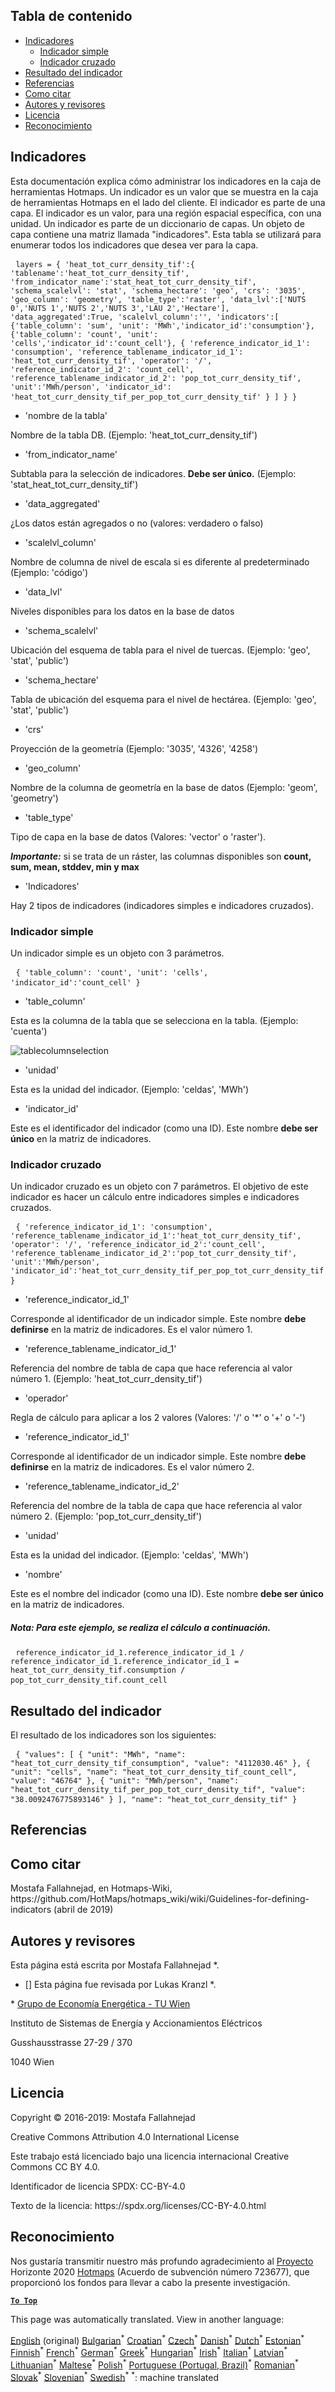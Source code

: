 <h2> Tabla de contenido </h2><ul><li> <a href="#Indicators">Indicadores</a> <ul><li> <a href="#Simple-indicator">Indicador simple</a> </li><li> <a href="#Cross-indicator">Indicador cruzado</a> </li></ul></li><li> <a href="#Indicator-result">Resultado del indicador</a> </li><li> <a href="#references">Referencias</a> </li><li> <a href="#how-to-cite">Como citar</a> </li><li> <a href="#authors-and-reviewers">Autores y revisores</a> </li><li> <a href="#license">Licencia</a> </li><li> <a href="#acknowledgement">Reconocimiento</a> </li></ul><h2> Indicadores </h2><p> Esta documentación explica cómo administrar los indicadores en la caja de herramientas Hotmaps. Un indicador es un valor que se muestra en la caja de herramientas Hotmaps en el lado del cliente. El indicador es parte de una capa. El indicador es un valor, para una región espacial específica, con una unidad. Un indicador es parte de un diccionario de capas. Un objeto de capa contiene una matriz llamada "indicadores". Esta tabla se utilizará para enumerar todos los indicadores que desea ver para la capa. </p><pre> <code>layers = { 'heat_tot_curr_density_tif':{ 'tablename':'heat_tot_curr_density_tif', 'from_indicator_name':'stat_heat_tot_curr_density_tif', 'schema_scalelvl': 'stat', 'schema_hectare': 'geo', 'crs': '3035', 'geo_column': 'geometry', 'table_type':'raster', 'data_lvl':['NUTS 0','NUTS 1','NUTS 2','NUTS 3','LAU 2','Hectare'], 'data_aggregated':True, 'scalelvl_column':'', 'indicators':[ {'table_column': 'sum', 'unit': 'MWh','indicator_id':'consumption'}, {'table_column': 'count', 'unit': 'cells','indicator_id':'count_cell'}, { 'reference_indicator_id_1': 'consumption', 'reference_tablename_indicator_id_1': 'heat_tot_curr_density_tif', 'operator': '/', 'reference_indicator_id_2': 'count_cell', 'reference_tablename_indicator_id_2': 'pop_tot_curr_density_tif', 'unit':'MWh/person', 'indicator_id': 'heat_tot_curr_density_tif_per_pop_tot_curr_density_tif' } ] } }</code> </pre><ul><li> 'nombre de la tabla' </li></ul><p> Nombre de la tabla DB. (Ejemplo: 'heat_tot_curr_density_tif') </p><ul><li> 'from_indicator_name' </li></ul><p> Subtabla para la selección de indicadores. <strong>Debe ser único.</strong> (Ejemplo: 'stat_heat_tot_curr_density_tif') </p><ul><li> 'data_aggregated' </li></ul><p> ¿Los datos están agregados o no (valores: verdadero o falso) </p><ul><li> 'scalelvl_column' </li></ul><p> Nombre de columna de nivel de escala si es diferente al predeterminado (Ejemplo: 'código') </p><ul><li> 'data_lvl' </li></ul><p> Niveles disponibles para los datos en la base de datos </p><ul><li> 'schema_scalelvl' </li></ul><p> Ubicación del esquema de tabla para el nivel de tuercas. (Ejemplo: 'geo', 'stat', 'public') </p><ul><li> 'schema_hectare' </li></ul><p> Tabla de ubicación del esquema para el nivel de hectárea. (Ejemplo: 'geo', 'stat', 'public') </p><ul><li> 'crs' </li></ul><p> Proyección de la geometría (Ejemplo: '3035', '4326', '4258') </p><ul><li> 'geo_column' </li></ul><p> Nombre de la columna de geometría en la base de datos (Ejemplo: 'geom', 'geometry') </p><ul><li> 'table_type' </li></ul><p> Tipo de capa en la base de datos (Valores: 'vector' o 'raster'). </p><p> <em><strong>Importante:</strong></em> si se trata de un ráster, las columnas disponibles son <strong>count, sum, mean, stddev, min y max</strong> </p><ul><li> 'Indicadores' </li></ul><p> Hay 2 tipos de indicadores (indicadores simples e indicadores cruzados). </p><h3> Indicador simple </h3><p> Un indicador simple es un objeto con 3 parámetros. </p><pre> <code>{ 'table_column': 'count', 'unit': 'cells', 'indicator_id':'count_cell' }</code> </pre><ul><li> 'table_column' </li></ul><p> Esta es la columna de la tabla que se selecciona en la tabla. (Ejemplo: 'cuenta') </p><p><img alt="tablecolumnselection" src="/api/assets/table_image.png"/></p><ul><li> 'unidad' </li></ul><p> Esta es la unidad del indicador. (Ejemplo: 'celdas', 'MWh') </p><ul><li> 'indicator_id' </li></ul><p> Este es el identificador del indicador (como una ID). Este nombre <strong>debe ser único</strong> en la matriz de indicadores. </p><h3> Indicador cruzado </h3><p> Un indicador cruzado es un objeto con 7 parámetros. El objetivo de este indicador es hacer un cálculo entre indicadores simples e indicadores cruzados. </p><pre> <code>{ 'reference_indicator_id_1': 'consumption', 'reference_tablename_indicator_id_1':'heat_tot_curr_density_tif', 'operator': '/', 'reference_indicator_id_2':'count_cell', 'reference_tablename_indicator_id_2':'pop_tot_curr_density_tif', 'unit':'MWh/person', 'indicator_id':'heat_tot_curr_density_tif_per_pop_tot_curr_density_tif' }</code> </pre><ul><li> 'reference_indicator_id_1' </li></ul><p> Corresponde al identificador de un indicador simple. Este nombre <strong>debe definirse</strong> en la matriz de indicadores. Es el valor número 1. </p><ul><li> 'reference_tablename_indicator_id_1' </li></ul><p> Referencia del nombre de tabla de capa que hace referencia al valor número 1. (Ejemplo: 'heat_tot_curr_density_tif') </p><ul><li> 'operador' </li></ul><p> Regla de cálculo para aplicar a los 2 valores (Valores: '/' o '*' o '+' o '-') </p><ul><li> 'reference_indicator_id_1' </li></ul><p> Corresponde al identificador de un indicador simple. Este nombre <strong>debe definirse</strong> en la matriz de indicadores. Es el valor número 2. </p><ul><li> 'reference_tablename_indicator_id_2' </li></ul><p> Referencia del nombre de la tabla de capa que hace referencia al valor número 2. (Ejemplo: 'pop_tot_curr_density_tif') </p><ul><li> 'unidad' </li></ul><p> Esta es la unidad del indicador. (Ejemplo: 'celdas', 'MWh') </p><ul><li> 'nombre' </li></ul><p> Este es el nombre del indicador (como una ID). Este nombre <strong>debe ser único</strong> en la matriz de indicadores. </p><h5> Nota: Para este ejemplo, se realiza el cálculo a continuación. </h5><pre> <code>reference_indicator_id_1.reference_indicator_id_1 / reference_indicator_id_1.reference_indicator_id_1 = heat_tot_curr_density_tif.consumption / pop_tot_curr_density_tif.count_cell</code> </pre><h2> Resultado del indicador </h2><p> El resultado de los indicadores son los siguientes: </p><pre> <code>{ "values": [ { "unit": "MWh", "name": "heat_tot_curr_density_tif_consumption", "value": "4112030.46" }, { "unit": "cells", "name": "heat_tot_curr_density_tif_count_cell", "value": "46764" }, { "unit": "MWh/person", "name": "heat_tot_curr_density_tif_per_pop_tot_curr_density_tif", "value": "38.0092476775893146" } ], "name": "heat_tot_curr_density_tif" }</code> </pre><h2> Referencias </h2><h2> Como citar </h2><p> Mostafa Fallahnejad, en Hotmaps-Wiki, https://github.com/HotMaps/hotmaps_wiki/wiki/Guidelines-for-defining-indicators (abril de 2019) </p><h2> Autores y revisores </h2><p> Esta página está escrita por Mostafa Fallahnejad *. </p><ul><li> [] Esta página fue revisada por Lukas Kranzl *. </li></ul><p> * <a href="https://eeg.tuwien.ac.at/">Grupo de Economía Energética - TU Wien</a> </p><p> Instituto de Sistemas de Energía y Accionamientos Eléctricos </p><p> Gusshausstrasse 27-29 / 370 </p><p> 1040 Wien </p><h2> Licencia </h2><p> Copyright © 2016-2019: Mostafa Fallahnejad </p><p> Creative Commons Attribution 4.0 International License </p><p> Este trabajo está licenciado bajo una licencia internacional Creative Commons CC BY 4.0. </p><p> Identificador de licencia SPDX: CC-BY-4.0 </p><p> Texto de la licencia: https://spdx.org/licenses/CC-BY-4.0.html </p><h2> Reconocimiento </h2><p> Nos gustaría transmitir nuestro más profundo agradecimiento al <a href="https://www.hotmaps-project.eu">Proyecto</a> Horizonte 2020 <a href="https://www.hotmaps-project.eu">Hotmaps</a> (Acuerdo de subvención número 723677), que proporcionó los fondos para llevar a cabo la presente investigación. </p><p><ins> <code><strong><a href="#table-of-contents">To Top</a></strong></code> </ins> </p>

This page was automatically translated. View in another language:

[English](en-Guidelines-for-defining-indicators) (original) [Bulgarian](bg-Guidelines-for-defining-indicators)<sup>\*</sup> [Croatian](hr-Guidelines-for-defining-indicators)<sup>\*</sup> [Czech](cs-Guidelines-for-defining-indicators)<sup>\*</sup> [Danish](da-Guidelines-for-defining-indicators)<sup>\*</sup> [Dutch](nl-Guidelines-for-defining-indicators)<sup>\*</sup> [Estonian](et-Guidelines-for-defining-indicators)<sup>\*</sup> [Finnish](fi-Guidelines-for-defining-indicators)<sup>\*</sup> [French](fr-Guidelines-for-defining-indicators)<sup>\*</sup> [German](de-Guidelines-for-defining-indicators)<sup>\*</sup> [Greek](el-Guidelines-for-defining-indicators)<sup>\*</sup> [Hungarian](hu-Guidelines-for-defining-indicators)<sup>\*</sup> [Irish](ga-Guidelines-for-defining-indicators)<sup>\*</sup> [Italian](it-Guidelines-for-defining-indicators)<sup>\*</sup> [Latvian](lv-Guidelines-for-defining-indicators)<sup>\*</sup> [Lithuanian](lt-Guidelines-for-defining-indicators)<sup>\*</sup> [Maltese](mt-Guidelines-for-defining-indicators)<sup>\*</sup> [Polish](pl-Guidelines-for-defining-indicators)<sup>\*</sup> [Portuguese (Portugal, Brazil)](pt-Guidelines-for-defining-indicators)<sup>\*</sup> [Romanian](ro-Guidelines-for-defining-indicators)<sup>\*</sup> [Slovak](sk-Guidelines-for-defining-indicators)<sup>\*</sup> [Slovenian](sl-Guidelines-for-defining-indicators)<sup>\*</sup>  [Swedish](sv-Guidelines-for-defining-indicators)<sup>\*</sup>
<sup>\*</sup>: machine translated
